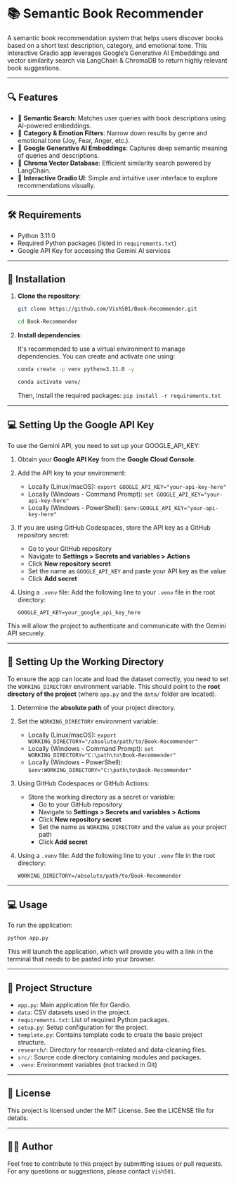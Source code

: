 # 📚 Semantic Book Recommender

A semantic book recommendation system that helps users discover books based on a short text description, category, and emotional tone. This interactive Gradio app leverages Google’s Generative AI Embeddings and vector similarity search via LangChain & ChromaDB to return highly relevant book suggestions.

---

## 🔍 Features

- 🔎 **Semantic Search**: Matches user queries with book descriptions using AI-powered embeddings.
- 📂 **Category & Emotion Filters**: Narrow down results by genre and emotional tone (Joy, Fear, Anger, etc.).
- 🧠 **Google Generative AI Embeddings**: Captures deep semantic meaning of queries and descriptions.
- 💾 **Chroma Vector Database**: Efficient similarity search powered by LangChain.
- 🎨 **Interactive Gradio UI**: Simple and intuitive user interface to explore recommendations visually.

---

## 🛠️ Requirements

- Python 3.11.0
- Required Python packages (listed in `requirements.txt`)
- Google API Key for accessing the Gemini AI services

---

## 🚀 Installation

1. **Clone the repository**:

     ```bash
    git clone https://github.com/Vish501/Book-Recommender.git
    ```
     
     ```bash
     cd Book-Recommender
    ```

2. **Install dependencies**:

    It's recommended to use a virtual environment to manage dependencies. You can create and activate one using:
   
     ```bash
     conda create -p venv python=3.11.0 -y
    ```
     
     ```bash
    conda activate venv/
   ```
     Then, install the required packages: ```pip install -r requirements.txt```  

---

## 💻 Setting Up the Google API Key

To use the Gemini API, you need to set up your GOOGLE_API_KEY:

1. Obtain your **Google API Key** from the **Google Cloud Console**.
2. Add the API key to your environment:
     - Locally (Linux/macOS): ```export GOOGLE_API_KEY="your-api-key-here"```
     - Locally (Windows - Command Prompt): ```set GOOGLE_API_KEY="your-api-key-here"```
     - Locally (Windows - PowerShell): ```$env:GOOGLE_API_KEY="your-api-key-here"```

3. If you are using GitHub Codespaces, store the API key as a GitHub repository secret:
     
     - Go to your GitHub repository
     - Navigate to **Settings > Secrets and variables > Actions**
     - Click **New repository secret**
     - Set the name as ```GOOGLE_API_KEY``` and paste your API key as the value
     - Click **Add secret**

4. Using a `.venv` file:
   Add the following line to your `.venv` file in the root directory:
     ```env
     GOOGLE_API_KEY=your_google_api_key_here
     ```

This will allow the project to authenticate and communicate with the Gemini API securely.

---

## 📁 Setting Up the Working Directory

To ensure the app can locate and load the dataset correctly, you need to set the `WORKING_DIRECTORY` environment variable. This should point to the **root directory of the project** (where `app.py` and the `data/` folder are located).

1. Determine the **absolute path** of your project directory.

2. Set the `WORKING_DIRECTORY` environment variable:
     - Locally (Linux/macOS): ```export WORKING_DIRECTORY="/absolute/path/to/Book-Recommender"```
     - Locally (Windows - Command Prompt): ```set WORKING_DIRECTORY="C:\path\to\Book-Recommender"```
     - Locally (Windows - PowerShell): ```$env:WORKING_DIRECTORY="C:\path\to\Book-Recommender"```

3. Using GitHub Codespaces or GitHub Actions:
   
   - Store the working directory as a secret or variable:
     - Go to your GitHub repository
     - Navigate to **Settings > Secrets and variables > Actions**
     - Click **New repository secret**
     - Set the name as `WORKING_DIRECTORY` and the value as your project path
     - Click **Add secret**

4. Using a `.venv` file:
   Add the following line to your `.venv` file in the root directory:
   ```env
   WORKING_DIRECTORY=/absolute/path/to/Book-Recommender
   ```

---

## 💻 Usage

To run the application:​

```bash
python app.py
```

This will launch the application, which will provide you with a link in the terminal that needs to be pasted into your browser.

---

## 📁 Project Structure
- ```app.py```: Main application file for Gardio.
- ```data```: CSV datasets used in the project.
- ```requirements.txt```: List of required Python packages.
- ```setup.py```: Setup configuration for the project.
- ```template.py```: Contains template code to create the basic project structure.
- ```research/```: Directory for research-related and data-cleaning files.
- ```src/```: Source code directory containing modules and packages.
- ```.venv```: Environment variables (not tracked in Git)

---

## 📄 License

This project is licensed under the MIT License. See the LICENSE file for details.

---

## 🙋‍♂️ Author

Feel free to contribute to this project by submitting issues or pull requests. For any questions or suggestions, please contact ```Vish501```.
